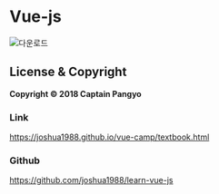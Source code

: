 # Vue-js

![다운로드](https://user-images.githubusercontent.com/28584213/103905409-ec0e0d00-5141-11eb-8e61-5de7b6a831b9.png)

## License & Copyright
**Copyright © 2018 Captain Pangyo**
### Link

https://joshua1988.github.io/vue-camp/textbook.html

### Github

https://github.com/joshua1988/learn-vue-js

